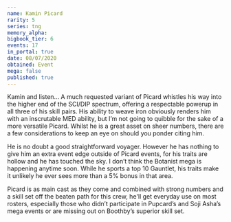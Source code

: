 ```yaml
---
name: Kamin Picard
rarity: 5
series: tng
memory_alpha:
bigbook_tier: 6
events: 17
in_portal: true
date: 08/07/2020
obtained: Event
mega: false
published: true
---
```


Kamin and listen... A much requested variant of Picard whistles his way into the higher end of the SCI/DIP spectrum, offering a respectable powerup in all three of his skill pairs. His ability to weave iron obviously renders him with an inscrutable MED ability, but I’m not going to quibble for the sake of a more versatile Picard. Whilst he is a great asset on sheer numbers, there are a few considerations to keep an eye on should you ponder citing him.

He is no doubt a good straightforward voyager. However he has nothing to give him an extra event edge outside of Picard events, for his traits are hollow and he has touched the sky. I don’t think the Botanist mega is happening anytime soon. While he sports a top 10 Gauntlet, his traits make it unlikely he ever sees more than a 5% bonus in that area.

Picard is as main cast as they come and combined with strong numbers and a skill set off the beaten path for this crew, he'll get everyday use on most rosters, especially those who didn’t participate in Pupcard’s and Soji Asha’s mega events or are missing out on Boothby’s superior skill set.
